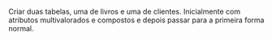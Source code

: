 Criar duas tabelas, uma de livros e uma de clientes. Inicialmente com atributos multivalorados e compostos e depois passar para a primeira forma normal.